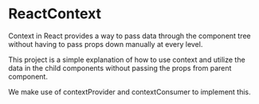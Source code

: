 # ReactContext

Context in React provides a way to pass data through the component tree without having to pass props down manually at every level.

This project is a simple explanation of how to use context and utilize the data in the child components without passing the props from parent component.

We make use of contextProvider and contextConsumer to implement this. 
